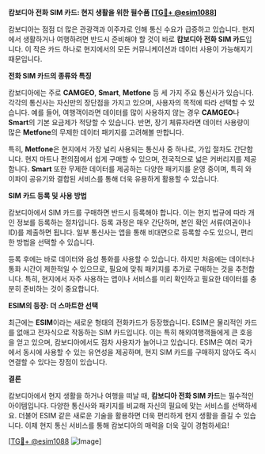 **캄보디아 전화 SIM 카드: 현지 생활을 위한 필수품 [[TG💪+ @esim1088](https://t.me/s/esim1088)]**

캄보디아는 점점 더 많은 관광객과 이주자로 인해 통신 수요가 급증하고 있습니다. 현지에서 생활하거나 여행하려면 반드시 준비해야 할 것이 바로 **캄보디아 전화 SIM 카드**입니다. 이 작은 카드 하나로 현지에서의 모든 커뮤니케이션과 데이터 사용이 가능해지기 때문입니다.

**전화 SIM 카드의 종류와 특징**

캄보디아에는 주로 **CAMGEO**, **Smart**, **Metfone** 등 세 가지 주요 통신사가 있습니다. 각각의 통신사는 자신만의 장단점을 가지고 있으며, 사용자의 목적에 따라 선택할 수 있습니다. 예를 들어, 여행객이라면 데이터를 많이 사용하지 않는 경우 **CAMGEO**나 **Smart**의 기본 요금제가 적당할 수 있습니다. 반면, 장기 체류자라면 데이터 사용량이 많은 **Metfone**의 무제한 데이터 패키지를 고려해볼 만합니다.

특히, **Metfone**은 현지에서 가장 널리 사용되는 통신사 중 하나로, 가입 절차도 간단합니다. 현지 마트나 편의점에서 쉽게 구매할 수 있으며, 전국적으로 넓은 커버리지를 제공합니다. **Smart** 또한 무제한 데이터를 제공하는 다양한 패키지를 운영 중이며, 특히 와이파이 공유기와 결합된 서비스를 통해 더욱 유용하게 활용할 수 있습니다.

**SIM 카드 등록 및 사용 방법**

캄보디아에서 SIM 카드를 구매하면 반드시 등록해야 합니다. 이는 현지 법규에 따라 개인 정보를 등록하는 절차입니다. 등록 과정은 매우 간단하며, 본인 확인 서류(여권이나 ID)를 제출하면 됩니다. 일부 통신사는 앱을 통해 비대면으로 등록할 수도 있으니, 편리한 방법을 선택할 수 있습니다.

등록 후에는 바로 데이터와 음성 통화를 사용할 수 있습니다. 하지만 처음에는 데이터나 통화 시간이 제한적일 수 있으므로, 필요에 맞춰 패키지를 추가로 구매하는 것을 추천합니다. 특히, 현지에서 자주 사용하는 앱이나 서비스를 미리 확인하고 필요한 데이터를 충분히 준비하는 것이 중요합니다.

**ESIM의 등장: 더 스마트한 선택**

최근에는 **ESIM**이라는 새로운 형태의 전화카드가 등장했습니다. ESIM은 물리적인 카드를 없애고 전자식으로 작동하는 SIM 카드입니다. 이는 특히 해외여행객들에게 큰 호응을 얻고 있으며, 캄보디아에서도 점차 사용자가 늘어나고 있습니다. ESIM은 여러 국가에서 동시에 사용할 수 있는 유연성을 제공하며, 현지 SIM 카드를 구매하지 않아도 즉시 연결할 수 있다는 장점이 있습니다.

**결론**

캄보디아에서 현지 생활을 하거나 여행을 떠날 때, **캄보디아 전화 SIM 카드**는 필수적인 아이템입니다. 다양한 통신사와 패키지를 비교해 자신의 필요에 맞는 서비스를 선택하세요. 더불어 ESIM 같은 새로운 기술을 활용하면 더욱 편리하게 현지 생활을 즐길 수 있습니다. 이제 현지 통신 서비스를 통해 캄보디아의 매력을 더욱 깊이 경험하세요!

[[TG💪+ @esim1088](https://t.me/s/esim1088) ![Image](https://i.postimg.cc/Y0z9fWf4/image.png)]
